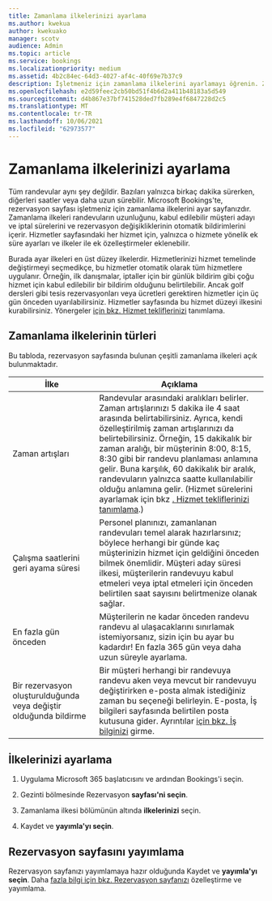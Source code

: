 ```yaml
---
title: Zamanlama ilkelerinizi ayarlama
ms.author: kwekua
author: kwekuako
manager: scotv
audience: Admin
ms.topic: article
ms.service: bookings
ms.localizationpriority: medium
ms.assetid: 4b2c84ec-64d3-4027-af4c-40f69e7b37c9
description: İşletmeniz için zamanlama ilkelerini ayarlamayı öğrenin. Zamanlama ilkeleri randevuların süresinin yanı sıra kabul edilebilir müşteri aday ve iptal sürelerini de içerir.
ms.openlocfilehash: e2d59feec2cb50bd51f4b6d2a411b48183a5d549
ms.sourcegitcommit: d4b867e37bf741528ded7fb289e4f6847228d2c5
ms.translationtype: MT
ms.contentlocale: tr-TR
ms.lasthandoff: 10/06/2021
ms.locfileid: "62973577"
---
```

# <a name="set-your-scheduling-policies"></a>Zamanlama ilkelerinizi ayarlama

Tüm randevular aynı şey değildir. Bazıları yalnızca birkaç dakika sürerken, diğerleri saatler veya daha uzun sürebilir. Microsoft Bookings'te, rezervasyon sayfası işletmeniz için zamanlama ilkelerini ayar sayfanızdır. Zamanlama ilkeleri randevuların uzunluğunu, kabul edilebilir müşteri adayı ve iptal sürelerini ve rezervasyon değişikliklerinin otomatik bildirimlerini içerir. Hizmetler sayfasındaki her hizmet için, yalnızca o hizmete yönelik ek süre ayarları ve ilkeler ile ek özelleştirmeler eklenebilir.

Burada ayar ilkeleri en üst düzey ilkelerdir. Hizmetlerinizi hizmet temelinde değiştirmeyi seçmedikçe, bu hizmetler otomatik olarak tüm hizmetlere uygulanır. Örneğin, ilk danışmalar, iptaller için bir günlük bildirim gibi çoğu hizmet için kabul edilebilir bir bildirim olduğunu belirtilebilir. Ancak golf dersleri gibi tesis rezervasyonları veya ücretleri gerektiren hizmetler için üç gün önceden uyarılabilirsiniz. Hizmetler sayfasında bu hizmet düzeyi ilkesini kurabilirsiniz. Yönergeler [için bkz. Hizmet tekliflerinizi](define-service-offerings.md) tanımlama.

## <a name="types-of-scheduling-policies"></a>Zamanlama ilkelerinin türleri

Bu tabloda, rezervasyon sayfasında bulunan çeşitli zamanlama ilkeleri açık bulunmaktadır.

| İlke | Açıklama |
|---|---|
| Zaman artışları | Randevular arasındaki aralıkları belirler. Zaman artışlarınızı 5 dakika ile 4 saat arasında belirtabilirsiniz. Ayrıca, kendi özelleştirilmiş zaman artışlarınızı da belirtebilirsiniz. Örneğin, 15 dakikalık bir zaman aralığı, bir müşterinin 8:00, 8:15, 8:30 gibi bir randevu planlaması anlamına gelir. Buna karşılık, 60 dakikalık bir aralık, randevuların yalnızca saatte kullanılabilir olduğu anlamına gelir. (Hizmet sürelerini ayarlamak için bkz [. Hizmet tekliflerinizi tanımlama](define-service-offerings.md).) |
| Çalışma saatlerini geri ayama süresi | Personel planınızı, zamanlanan randevuları temel alarak hazırlarsınız; böylece herhangi bir günde kaç müşterinizin hizmet için geldiğini önceden bilmek önemlidir. Müşteri aday süresi ilkesi, müşterilerin randevuyu kabul etmeleri veya iptal etmeleri için önceden belirtilen saat sayısını belirtmenize olanak sağlar. |
| En fazla gün önceden | Müşterilerin ne kadar önceden randevu randevu al ulaşacaklarını sınırlamak istemiyorsanız, sizin için bu ayar bu kadardır! En fazla 365 gün veya daha uzun süreyle ayarlama. |
| Bir rezervasyon oluşturulduğunda veya değiştir olduğunda bildirme | Bir müşteri herhangi bir randevuya randevu aken veya mevcut bir randevuyu değiştirirken e-posta almak istediğiniz zaman bu seçeneği belirleyin. E-posta, İş bilgileri sayfasında belirtilen posta kutusuna gider. Ayrıntılar [için bkz. İş bilginizi](enter-business-information.md) girme. |

## <a name="set-your-policies"></a>İlkelerinizi ayarlama

1. Uygulama Microsoft 365 başlatıcısını ve ardından Bookings'i seçin.

1. Gezinti bölmesinde Rezervasyon **sayfası'ni seçin**.

1. Zamanlama ilkesi bölümünün altında **ilkelerinizi** seçin.

1. Kaydet ve **yayımla'yı seçin**.

## <a name="publish-the-booking-page"></a>Rezervasyon sayfasını yayımlama

Rezervasyon sayfanızı yayımlamaya hazır olduğunda Kaydet ve **yayımla'yı seçin**. Daha [fazla bilgi için bkz. Rezervasyon sayfanızı](customize-booking-page.md) özelleştirme ve yayımlama.
